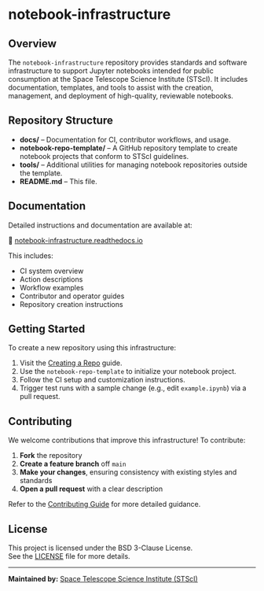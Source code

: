 # notebook-infrastructure

## Overview

The `notebook-infrastructure` repository provides standards and software infrastructure to support Jupyter notebooks intended for public consumption at the Space Telescope Science Institute (STScI). It includes documentation, templates, and tools to assist with the creation, management, and deployment of high-quality, reviewable notebooks.

## Repository Structure

- **docs/** – Documentation for CI, contributor workflows, and usage.
- **notebook-repo-template/** – A GitHub repository template to create notebook projects that conform to STScI guidelines.
- **tools/** – Additional utilities for managing notebook repositories outside the template.
- **README.md** – This file.

## Documentation

Detailed instructions and documentation are available at:

📘 [notebook-infrastructure.readthedocs.io](https://notebook-infrastructure.readthedocs.io/en/latest/)

This includes:

- CI system overview
- Action descriptions
- Workflow examples
- Contributor and operator guides
- Repository creation instructions

## Getting Started

To create a new repository using this infrastructure:

1. Visit the [Creating a Repo](https://notebook-infrastructure.readthedocs.io/en/latest/creating_a_repo.html) guide.
2. Use the `notebook-repo-template` to initialize your notebook project.
3. Follow the CI setup and customization instructions.
4. Trigger test runs with a sample change (e.g., edit `example.ipynb`) via a pull request.

## Contributing

We welcome contributions that improve this infrastructure! To contribute:

1. **Fork** the repository
2. **Create a feature branch** off `main`
3. **Make your changes**, ensuring consistency with existing styles and standards
4. **Open a pull request** with a clear description

Refer to the [Contributing Guide](https://notebook-infrastructure.readthedocs.io/en/latest/contributing.html) for more detailed guidance.

## License

This project is licensed under the BSD 3-Clause License.  
See the [LICENSE](LICENSE) file for more details.

---

**Maintained by:** [Space Telescope Science Institute (STScI)](https://www.stsci.edu/)

